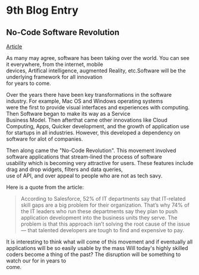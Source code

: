 # 9th Blog Entry

## No-Code Software Revolution

[Article](https://medium.com/inc./welcome-to-the-no-code-software-revolution-6b75ee967df7)

As many may agree, software has been taking over the world. You can see it everywhere, from the internet, mobile <br/>
devices, Artifical intelligence, augmented Reality, etc.Software will be the underlying framework for all innovation <br/>
for years to come. 

Over the years there have been key transformations in the software industry. For example, Mac OS and Windows operating systems <br/>
were the first to provide visual interfaces and experiences with computing. Then Software began to make its way as a Service <br/>
Business Model. Then afterthat came other innovations like Cloud Computing, Apps, Quicker development, and the growth of application <bf/>
use for startups in all industries. However, this developed a dependency on software for alot of companies. 

Then along came the "No-Code Revolution". This movement involved software applications that stream-lined the process of software <br/>
usability which is becoming very attractive for users. These features include drag and drop widgets, filters and data queries, <br/>
use of API, and over appeal to people who are not as tech savy.

Here is a quote from the article:

> According to Salesforce, 52% of IT departments say that IT-related skill gaps are a big problem for their organization.
 That’s why 74% of the IT leaders who run these departments say they plan to push application development into the business
 units they serve. The problem is that this approach isn’t solving the root cause of the issue — that talented developers are
 tough to find and expensive to pay. 

It is interesting to think what will come of this movement and if eventually all applications will be so easily usable by the mass <bt/>
Will today's highly skilled coders become a thing of the past? The disruption will be something to watch our for in years to <br/>
come.
